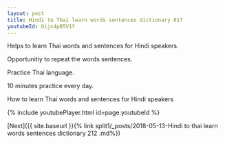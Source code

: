 ```yaml
---
layout: post
title: Hindi to Thai learn words sentences dictionary 817 
youtubeId: Oijx4pB5V1Y
---
```

 
 
Helps to learn Thai words and sentences for Hindi speakers.

Opportunitiy to repeat the words sentences. 

Practice Thai language. 
 
10 minutes practice every day. 
 
How to learn Thai words and sentences for Hindi speakers 
 
{% include youtubePlayer.html id=page.youtubeId %}
 
 
[Next]({{ site.baseurl }}{% link  split1/_posts/2018-05-13-Hindi to thai learn words sentences dictionary 212 .md%})
 
